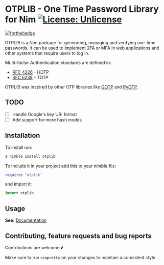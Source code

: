 # OTPLIB - One Time Password Library for Nim [![License: Unlicense](https://img.shields.io/badge/license-Unlicense-blue.svg)](http://unlicense.org/)
[![forthebadge](https://forthebadge.com/images/badges/built-with-love.svg)](https://forthebadge.com)


OTPLIB is a Nim package for generating, managing and verifying one-time passwords.
It can be used to implement 2FA or MFA in web applications and other systems that require users to log in.

Multi-factor Authentication standards are defined in:

- [RFC 4226](https://tools.ietf.org/html/rfc4226) - HOTP
- [RFC 6238](https://tools.ietf.org/html/rfc6238) - TOTP

OTPLIB was inspired by other OTP libraries like [GOTP](https://github.com/xlzd/gotp) and [PyOTP](https://github.com/pyauth/pyotp).

## TODO
- [ ] Handle Google's key URI format
- [ ] Add support for more hash modes

## Installation
To install run:
```bash
$ nimble install otplib
```


To include it in your project add this to your nimble file:
```nim
requires "otplib"
```
and import it:
```nim
import otplib
```

## Usage
**See:** [Documentation](https://dimspith.com/docs/otplib/)

## Contributing, feature requests and bug reports
Contributions are welcome 💕

Make sure to run `nimpretty` on your changes to maintain a consistent style.
